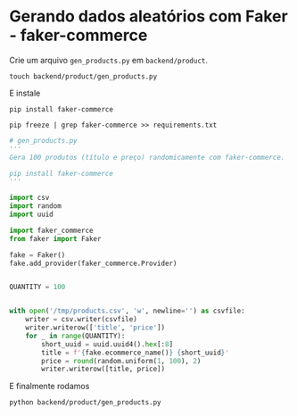 # Gerando dados aleatórios com Faker - faker-commerce

Crie um arquivo `gen_products.py` em `backend/product`.

```
touch backend/product/gen_products.py
```

E instale

```
pip install faker-commerce

pip freeze | grep faker-commerce >> requirements.txt
```

```python
# gen_products.py
'''
Gera 100 produtos (título e preço) randomicamente com faker-commerce.

pip install faker-commerce
'''

import csv
import random
import uuid

import faker_commerce
from faker import Faker

fake = Faker()
fake.add_provider(faker_commerce.Provider)


QUANTITY = 100


with open('/tmp/products.csv', 'w', newline='') as csvfile:
    writer = csv.writer(csvfile)
    writer.writerow(['title', 'price'])
    for _ in range(QUANTITY):
        short_uuid = uuid.uuid4().hex[:8]
        title = f'{fake.ecommerce_name()} {short_uuid}'
        price = round(random.uniform(1, 100), 2)
        writer.writerow([title, price])

```

E finalmente rodamos

```
python backend/product/gen_products.py
```